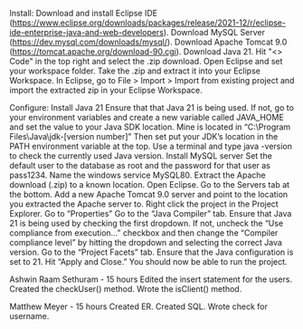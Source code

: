 Install:
Download and install Eclipse IDE (https://www.eclipse.org/downloads/packages/release/2021-12/r/eclipse-ide-enterprise-java-and-web-developers).
Download MySQL Server (https://dev.mysql.com/downloads/mysql/).
Download Apache Tomcat 9.0 (https://tomcat.apache.org/download-90.cgi).
Download Java 21.
Hit "<> Code" in the top right and select the .zip download.
Open Eclipse and set your workspace folder.
Take the .zip and extract it into your Eclipse Workspace.
In Eclipse, go to File > Import > Import from existing project and import the extracted zip in your Eclipse Workspace.

Configure:
Install Java 21
Ensure that that Java 21 is being used.
	If not, go to your environment variables and create a new variable called JAVA_HOME and set the value to your Java SDK location. Mine is located in “C:\Program Files\Java\jdk-[version number]”
	Then set put your JDK’s location in the PATH environment variable at the top.
	Use a terminal and type java -version to check the currently used Java version.
Install MySQL server
	Set the default user to the database as root and the password for that user as pass1234.
Name the windows service MySQL80.
Extract the Apache download (.zip) to a known location.
Open Eclipse.
Go to the Servers tab at the bottom.
Add a new Apache Tomcat 9.0 server and point to the location you extracted the Apache server to.
Right click the project in the Project Explorer.
Go to “Properties”
Go to the “Java Compiler” tab.
Ensure that Java 21 is being used by checking the first dropdown.
	If not, uncheck the “Use compliance from execution…” checkbox and then change the “Compiler compliance level” by hitting the dropdown and selecting the correct Java version.
Go to the “Project Facets” tab. 
Ensure that the Java configuration is set to 21.
Hit “Apply and Close.”
You should now be able to run the project.

Ashwin Raam Sethuram - 15 hours
Edited the insert statement for the users.
Created the checkUser() method.
Wrote the isClient() method.

Matthew Meyer - 15 hours
Created ER.
Created SQL.
Wrote check for username.
